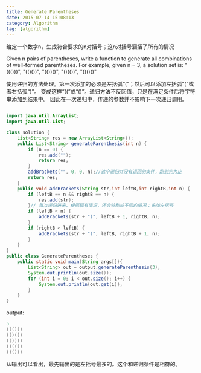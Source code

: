 ```yaml
---
title: Generate Parentheses
date: 2015-07-14 15:08:13
category: Algorithm
tag: [algorithm]
---
```



给定一个数字n，生成符合要求的n对括号；这n对括号涵括了所有的情况

Given n pairs of parentheses, write a function to generate all combinations of well-formed parentheses.
For example, given n = 3, a solution set is:
"((()))", "(()())", "(())()", "()(())", "()()()"

使用递归的方法处理。第一次添加的必须是左括弧“(”；然后可以添加左括弧“(”或者右括弧“)”。
变成这样“((”或“()”。递归方法不反回值，只是在满足条件后将字符串添加到结果中。
因此在一次递归中，传递的参数并不影响下一次递归调用。

```java

import java.util.ArrayList;
import java.util.List;

class solution {
    List<String> res = new ArrayList<String>();
    public List<String> generateParenthesis(int n) {
        if (n == 0) {
            res.add("");
            return res;
        }
        addBrackets("", 0, 0, n);//这个递归并没有返回的条件，跑到完为止
        return res;
    }
    public void addBrackets(String str,int leftB,int rightB,int n) {
        if (leftB == n && rightB == n) {
            res.add(str);
        }// 每次递归进来，根据现有情况，还会分割成不同的情况；先加左括号
        if (leftB < n) {
            addBrackets(str + "(", leftB + 1, rightB, n);
        }
        if (rightB < leftB) {
            addBrackets(str + ")", leftB, rightB + 1, n);
        }
    }
}
public class GenerateParentheses {
    public static void main(String args[]){
        List<String> out = output.generateParenthesis(3);
        System.out.println(out.size());
        for (int i = 0; i < out.size(); i++) {
            System.out.println(out.get(i));
        }
    }
}
```

output:

```c
5
((()))
(()())
(())()
()(())
()()()
```
从输出可以看出，最先输出的是左括号最多的。这个和递归条件是相符的。
